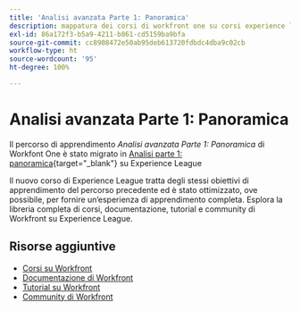 ```yaml
---
title: 'Analisi avanzata Parte 1: Panoramica'
description: mappatura dei corsi di workfront one su corsi experience league
exl-id: 86a172f3-b5a9-4211-b861-cd5159ba9bfa
source-git-commit: cc8908472e50ab95deb613720fdbdc4dba9c02cb
workflow-type: ht
source-wordcount: '95'
ht-degree: 100%

---
```


# Analisi avanzata Parte 1: Panoramica


Il percorso di apprendimento *Analisi avanzata Parte 1: Panoramica* di Workfont One è stato migrato in [Analisi parte 1: panoramica](https://experienceleague.adobe.com/?recommended=Workfront-U-1-2022.1.analytics){target="_blank"} su Experience League

Il nuovo corso di Experience League tratta degli stessi obiettivi di apprendimento del percorso precedente ed è stato ottimizzato, ove possibile, per fornire un’esperienza di apprendimento completa.  Esplora la libreria completa di corsi, documentazione, tutorial e community di Workfront su Experience League.

## Risorse aggiuntive

* [Corsi su Workfront](https://experienceleague.adobe.com/?lang=it&amp;Solution=Workfront#courses)
* [Documentazione di Workfront](https://experienceleague.adobe.com/docs/workfront.html?lang=it)
* [Tutorial su Workfront](https://experienceleague.adobe.com/docs/workfront-learn/tutorials-workfront/home.html?lang=it)
* [Community di Workfront](https://experienceleaguecommunities.adobe.com/t5/workfront/ct-p/workfront)
